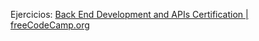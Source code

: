Ejercicios: [Back End Development and APIs Certification | freeCodeCamp.org](https://www.freecodecamp.org/learn/back-end-development-and-apis/)